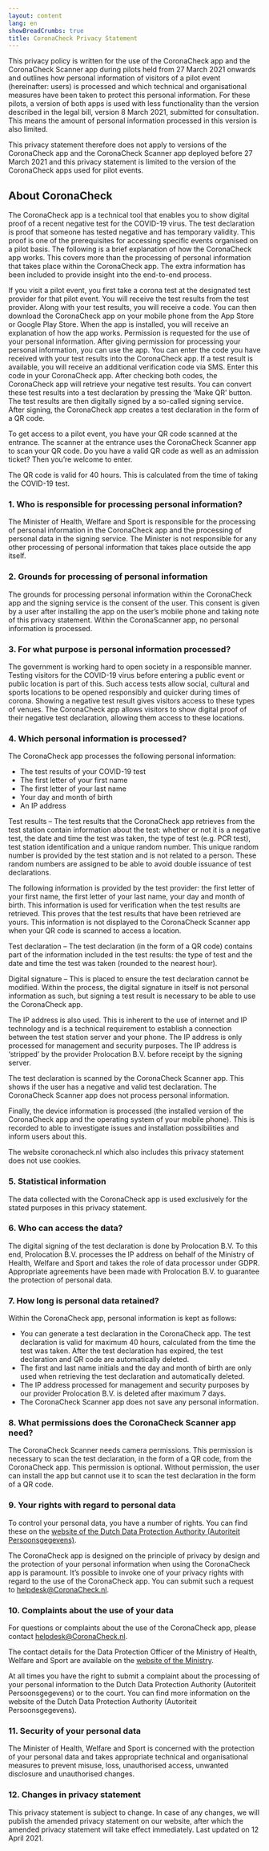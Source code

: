 ```yaml
---
layout: content
lang: en
showBreadCrumbs: true
title: CoronaCheck Privacy Statement
---
```

This privacy policy is written for the use of the CoronaCheck app and the CoronaCheck Scanner app during pilots held from 27 March 2021 onwards and outlines how personal information of visitors of a pilot event (hereinafter: users) is processed and which technical and organisational measures have been taken to protect this personal information. For these pilots, a version of both apps is used with less functionality than the version described in the legal bill, version 8 March 2021, submitted for consultation. This means the amount of personal information processed in this version is also limited.

This privacy statement therefore does not apply to versions of the CoronaCheck app and the CoronaCheck Scanner app deployed before 27 March 2021 and this privacy statement is limited to the version of the CoronaCheck apps used for pilot events.

## About CoronaCheck

The CoronaCheck app is a technical tool that enables you to show digital proof of a recent negative test for the COVID-19 virus. The test declaration is proof that someone has tested negative and has temporary validity. This proof is one of the prerequisites for accessing specific events organised on a pilot basis. The following is a brief explanation of how the CoronaCheck app works. This covers more than the processing of personal information that takes place within the CoronaCheck app. The extra information has been included to provide insight into the end-to-end process.  

If you visit a pilot event, you first take a corona test at the designated test provider for that pilot event. You will receive the test results from the test provider. Along with your test results, you will receive a code. You can then download the CoronaCheck app on your mobile phone from the App Store or Google Play Store. When the app is installed, you will receive an explanation of how the app works. Permission is requested for the use of your personal information. After giving permission for processing your personal information, you can use the app. You can enter the code you have received with your test results into the CoronaCheck app. If a test result is available, you will receive an additional verification code via SMS. Enter this code in your CoronaCheck app. After checking both codes, the CoronaCheck app will retrieve your negative test results. You can convert these test results into a test declaration by pressing the ‘Make QR’ button. The test results are then digitally signed by a so-called signing service. After signing, the CoronaCheck app creates a test declaration in the form of a QR code. 

To get access to a pilot event, you have your QR code scanned at the entrance. The scanner at the entrance uses the CoronaCheck Scanner app to scan your QR code. Do you have a valid QR code as well as an admission ticket? Then you’re welcome to enter.



The QR code is valid for 40 hours. This is calculated from the time of taking the COVID-19 test.

### 1. Who is responsible for processing personal information?

The Minister of Health, Welfare and Sport is responsible for the processing of personal information in the CoronaCheck app and the processing of personal data in the signing service. The Minister is not responsible for any other processing of personal information that takes place outside the app itself.

### 2. Grounds for processing of personal information

The grounds for processing personal information within the CoronaCheck app and the signing service is the consent of the user. This consent is given by a user after installing the app on the user’s mobile phone and taking note of this privacy statement. Within the CoronaScanner app, no personal information is processed.  

### 3. For what purpose is personal information processed?

The government is working hard to open society in a responsible manner. Testing visitors for the COVID-19 virus before entering a public event or public location is part of this. Such access tests allow social, cultural and sports locations to be opened responsibly and quicker during times of corona. Showing a negative test result gives visitors access to these types of venues. The CoronaCheck app allows visitors to show digital proof of their negative test declaration, allowing them access to these locations.

### 4. Which personal information is processed?

The CoronaCheck app processes the following personal information:

- The test results of your COVID-19 test
- The first letter of your first name
- The first letter of your last name
- Your day and month of birth
- An IP address

Test results – The test results that the CoronaCheck app retrieves from the test station contain information about the test: whether or not it is a negative test, the date and time the test was taken, the type of test (e.g. PCR test), test station identification and a unique random number. This unique random number is provided by the test station and is not related to a person. These random numbers are assigned to be able to avoid double issuance of test declarations. 

The following information is provided by the test provider: the first letter of your first name, the first letter of your last name, your day and month of birth. This information is used for verification when the test results are retrieved. This proves that the test results that have been retrieved are yours. This information is not displayed to the CoronaCheck Scanner app when your QR code is scanned to access a location. 

Test declaration – The test declaration (in the form of a QR code) contains part of the information included in the test results: the type of test and the date and time the test was taken (rounded to the nearest hour).

Digital signature – This is placed to ensure the test declaration cannot be modified. Within the process, the digital signature in itself is not personal information as such, but signing a test result is necessary to be able to use the CoronaCheck app.

The IP address is also used. This is inherent to the use of internet and IP technology and is a technical requirement to establish a connection between the test station server and your phone. The IP address is only processed for management and security purposes. The IP address is ‘stripped’ by the provider Prolocation B.V. before receipt by the signing server.

The test declaration is scanned by the CoronaCheck Scanner app. This shows if the user has a negative and valid test declaration. The CoronaCheck Scanner app does not process personal information.

Finally, the device information is processed (the installed version of the CoronaCheck app and the operating system of your mobile phone). This is recorded to able to investigate issues and installation possibilities and inform users about this.

The website coronacheck.nl which also includes this privacy statement does not use cookies.

### 5. Statistical information

The data collected with the CoronaCheck app is used exclusively for the stated purposes in this privacy statement. 

### 6. Who can access the data?

The digital signing of the test declaration is done by Prolocation B.V. To this end, Prolocation B.V. processes the IP address on behalf of the Ministry of Health, Welfare and Sport and takes the role of data processor under GDPR. Appropriate agreements have been made with Prolocation B.V. to guarantee the protection of personal data. 



### 7. How long is personal data retained?

Within the CoronaCheck app, personal information is kept as follows:

- You can generate a test declaration in the CoronaCheck app. The test declaration is valid for maximum 40 hours, calculated from the time the test was taken. After the test declaration has expired, the test declaration and QR code are automatically deleted.
- The first and last name initials and the day and month of birth are only used when retrieving the test declaration and automatically deleted.
- The IP address processed for management and security purposes by our provider Prolocation B.V. is deleted after maximum 7 days. 
- The CoronaCheck Scanner app does not save any personal information. 



### 8. What permissions does the CoronaCheck Scanner app need?

The CoronaCheck Scanner needs camera permissions. This permission is necessary to scan the test declaration, in the form of a QR code, from the CoronaCheck app. This permission is optional. Without permission, the user can install the app but cannot use it to scan the test declaration in the form of a QR code.

### 9. Your rights with regard to personal data

To control your personal data, you have a number of rights. You can find these on the [website of the Dutch Data Protection Authority (Autoriteit Persoonsgegevens)](https://autoriteitpersoonsgegevens.nl/nl/onderwerpen/algemene-informatie-avg/rechten-van-betrokkenen).

The CoronaCheck app is designed on the principle of privacy by design and the protection of your personal information when using the CoronaCheck app is paramount. It’s possible to invoke one of your privacy rights with regard to the use of the CoronaCheck app. You can submit such a request to [helpdesk@CoronaCheck.nl](mailto:helpdesk@CoronaCheck.nl).

### 10. Complaints about the use of your data

For questions or complaints about the use of the CoronaCheck app, please contact [helpdesk@CoronaCheck.nl](mailto:helpdesk@coronacheck.nl).

The contact details for the Data Protection Officer of the Ministry of Health, Welfare and Sport are available on the [website of the Ministry](https://www.government.nl/ministries/ministry-of-health-welfare-and-sport/privacy).

At all times you have the right to submit a complaint about the processing of your personal information to the Dutch Data Protection Authority (Autoriteit Persoonsgegevens) or to the court. You can find more information on the website of the Dutch Data Protection Authority (Autoriteit Persoonsgegevens).

### 11. Security of your personal data

The Minister of Health, Welfare and Sport is concerned with the protection of your personal data and takes appropriate technical and organisational measures to prevent misuse, loss, unauthorised access, unwanted disclosure and unauthorised changes. 

### 12. Changes in privacy statement

This privacy statement is subject to change. In case of any changes, we will publish the amended privacy statement on our website, after which the amended privacy statement will take effect immediately. Last updated on 12 April 2021.
